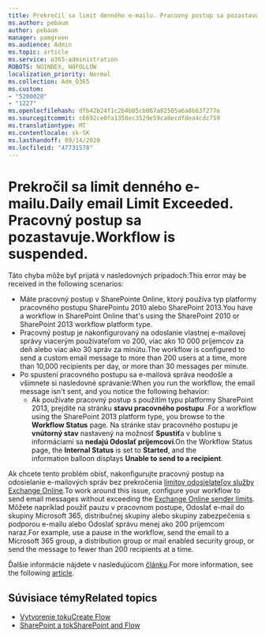 ```yaml
---
title: Prekročil sa limit denného e-mailu. Pracovný postup sa pozastavuje.
ms.author: pebaum
author: pebaum
manager: pamgreen
ms.audience: Admin
ms.topic: article
ms.service: o365-administration
ROBOTS: NOINDEX, NOFOLLOW
localization_priority: Normal
ms.collection: Adm_O365
ms.custom:
- "5200020"
- "1227"
ms.openlocfilehash: dfb42b24f1c2b4b05cb067a82505a6a8b63f277e
ms.sourcegitcommit: c6692ce0fa1358ec3529e59ca0ecdfdea4cdc759
ms.translationtype: MT
ms.contentlocale: sk-SK
ms.lasthandoff: 09/14/2020
ms.locfileid: "47731578"
---
```

# <a name="daily-email-limit-exceeded-workflow-is-suspended"></a><span data-ttu-id="55153-103">Prekročil sa limit denného e-mailu.</span><span class="sxs-lookup"><span data-stu-id="55153-103">Daily email Limit Exceeded.</span></span> <span data-ttu-id="55153-104">Pracovný postup sa pozastavuje.</span><span class="sxs-lookup"><span data-stu-id="55153-104">Workflow is suspended.</span></span>

<span data-ttu-id="55153-105">Táto chyba môže byť prijatá v nasledovných prípadoch:</span><span class="sxs-lookup"><span data-stu-id="55153-105">This error may be received in the following scenarios:</span></span>

- <span data-ttu-id="55153-106">Máte pracovný postup v SharePointe Online, ktorý používa typ platformy pracovného postupu SharePointu 2010 alebo SharePoint 2013.</span><span class="sxs-lookup"><span data-stu-id="55153-106">You have a workflow in SharePoint Online that's using the SharePoint 2010 or SharePoint 2013 workflow platform type.</span></span>
- <span data-ttu-id="55153-107">Pracovný postup je nakonfigurovaný na odoslanie vlastnej e-mailovej správy viacerým používateľom vo 200, viac ako 10 000 príjemcov za deň alebo viac ako 30 správ za minútu.</span><span class="sxs-lookup"><span data-stu-id="55153-107">The workflow is configured to send a custom email message to more than 200 users at a time, more than 10,000 recipients per day, or more than 30 messages per minute.</span></span>
- <span data-ttu-id="55153-108">Po spustení pracovného postupu sa e-mailová správa neodošle a všimnete si nasledovné správanie:</span><span class="sxs-lookup"><span data-stu-id="55153-108">When you run the workflow, the email message isn't sent, and you notice the following behavior:</span></span>
    - <span data-ttu-id="55153-109">Ak používate pracovný postup s použitím typu platformy SharePoint 2013, prejdite na stránku **stavu pracovného postupu** .</span><span class="sxs-lookup"><span data-stu-id="55153-109">For a workflow using the SharePoint 2013 platform type, you browse to the **Workflow Status** page.</span></span> <span data-ttu-id="55153-110">Na stránke stav pracovného postupu je **vnútorný stav** nastavený na možnosť **Spustiť**a v bubline s informáciami sa **nedajú Odoslať príjemcovi**.</span><span class="sxs-lookup"><span data-stu-id="55153-110">On the Workflow Status page, the **Internal Status** is set to **Started**, and the information balloon displays **Unable to send to a recipient**.</span></span>

<span data-ttu-id="55153-111">Ak chcete tento problém obísť, nakonfigurujte pracovný postup na odosielanie e-mailových správ bez prekročenia [limitov odosielateľov služby Exchange Online](https://docs.microsoft.com/office365/servicedescriptions/exchange-online-service-description/exchange-online-limits#recipientlimits).</span><span class="sxs-lookup"><span data-stu-id="55153-111">To work around this issue, configure your workflow to send email messages without exceeding the [Exchange Online sender limits](https://docs.microsoft.com/office365/servicedescriptions/exchange-online-service-description/exchange-online-limits#recipientlimits).</span></span> <span data-ttu-id="55153-112">Môžete napríklad použiť pauzu v pracovnom postupe, Odoslať e-mail do skupiny Microsoft 365, distribučnej skupiny alebo skupiny zabezpečenia s podporou e-mailu alebo Odoslať správu menej ako 200 príjemcom naraz.</span><span class="sxs-lookup"><span data-stu-id="55153-112">For example, use a pause in the workflow, send the email to a Microsoft 365 group, a distribution group or mail enabled security group, or send the message to fewer than 200 recipients at a time.</span></span>


<span data-ttu-id="55153-113">Ďalšie informácie nájdete v nasledujúcom [článku](https://support.microsoft.com/help/3150442/daily-email-limit-has-exceeded-and-your-workflow-has-been-suspended-or).</span><span class="sxs-lookup"><span data-stu-id="55153-113">For more information, see the following [article](https://support.microsoft.com/help/3150442/daily-email-limit-has-exceeded-and-your-workflow-has-been-suspended-or).</span></span>

## <a name="related-topics"></a><span data-ttu-id="55153-114">Súvisiace témy</span><span class="sxs-lookup"><span data-stu-id="55153-114">Related topics</span></span>
- [<span data-ttu-id="55153-115">Vytvorenie toku</span><span class="sxs-lookup"><span data-stu-id="55153-115">Create Flow</span></span>](https://support.office.com/article/Create-a-flow-for-a-list-or-library-in-SharePoint-Online-or-OneDrive-for-Business-a9c3e03b-0654-46af-a254-20252e580d01) 
- [<span data-ttu-id="55153-116">SharePoint a tok</span><span class="sxs-lookup"><span data-stu-id="55153-116">SharePoint and Flow</span></span>](https://flow.microsoft.com/blog/sharepoint-and-flow/) 